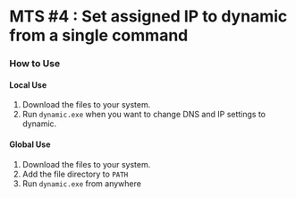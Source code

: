 # MTS #4 : Set assigned IP to dynamic from a single command

### How to Use

#### Local Use
1. Download the files to your system.
2. Run `dynamic.exe` when you want to change DNS and IP settings to dynamic.


#### Global Use

1. Download the files to your system.
2. Add the file directory to `PATH`
2. Run `dynamic.exe` from anywhere